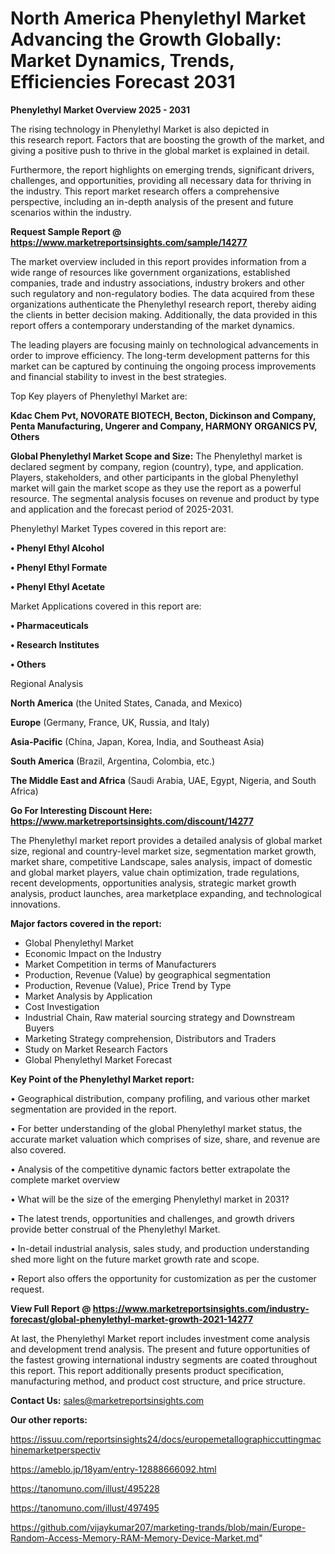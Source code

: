 # North America Phenylethyl Market Advancing the Growth Globally: Market Dynamics, Trends, Efficiencies Forecast 2031

<Strong> Phenylethyl Market Overview 2025 - 2031</strong>

The rising technology in Phenylethyl Market is also depicted in this research report. Factors that are boosting the growth of the market, and giving a positive push to thrive in the global market is explained in detail.

Furthermore, the report highlights on emerging trends, significant drivers, challenges, and opportunities, providing all necessary data for thriving in the industry. This report market research offers a comprehensive perspective, including an in-depth analysis of the present and future scenarios within the industry.

<strong>Request Sample Report @ <a href=https://www.marketreportsinsights.com/sample/14277>https://www.marketreportsinsights.com/sample/14277</a></strong>

The market overview included in this report provides information from a wide range of resources like government organizations, established companies, trade and industry associations, industry brokers and other such regulatory and non-regulatory bodies. The data acquired from these organizations authenticate the Phenylethyl research report, thereby aiding the clients in better decision making. Additionally, the data provided in this report offers a contemporary understanding of the market dynamics.

The leading players are focusing mainly on technological advancements in order to improve efficiency. The long-term development patterns for this market can be captured by continuing the ongoing process improvements and financial stability to invest in the best strategies.

Top Key players of Phenylethyl Market are:

<strong>Kdac Chem Pvt, NOVORATE BIOTECH, Becton, Dickinson and Company, Penta Manufacturing, Ungerer and Company, HARMONY ORGANICS PV, Others</strong>

<strong><b>Global Phenylethyl Market Scope and Size:</b></strong>
The Phenylethyl market is declared segment by company, region (country), type, and application. Players, stakeholders, and other participants in the global Phenylethyl market will gain the market scope as they use the report as a powerful resource. The segmental analysis focuses on revenue and product by type and application and the forecast period of 2025-2031.

Phenylethyl Market Types covered in this report are:

<strong>• Phenyl Ethyl Alcohol

• Phenyl Ethyl Formate

• Phenyl Ethyl Acetate</strong>

Market Applications covered in this report are:

<strong>• Pharmaceuticals

• Research Institutes

• Others</strong> 

Regional Analysis

<strong>North America</strong> (the United States, Canada, and Mexico)

<strong>Europe</strong> (Germany, France, UK, Russia, and Italy)

<strong>Asia-Pacific</strong> (China, Japan, Korea, India, and Southeast Asia)

<strong>South America</strong> (Brazil, Argentina, Colombia, etc.)

<strong>The Middle East and Africa</strong> (Saudi Arabia, UAE, Egypt, Nigeria, and South Africa)

<strong>Go For Interesting Discount Here: <a href=https://www.marketreportsinsights.com/discount/14277>https://www.marketreportsinsights.com/discount/14277</a></strong>

The Phenylethyl market report provides a detailed analysis of global market size, regional and country-level market size, segmentation market growth, market share, competitive Landscape, sales analysis, impact of domestic and global market players, value chain optimization, trade regulations, recent developments, opportunities analysis, strategic market growth analysis, product launches, area marketplace expanding, and technological innovations.

<strong><b>Major factors covered in the report:</b></strong>
<ul>
  <li>Global Phenylethyl Market </li>
  <li>Economic Impact on the Industry</li>
  <li>Market Competition in terms of Manufacturers</li>
  <li>Production, Revenue (Value) by geographical segmentation</li>
  <li>Production, Revenue (Value), Price Trend by Type</li>
  <li>Market Analysis by Application</li>
  <li>Cost Investigation</li>
  <li>Industrial Chain, Raw material sourcing strategy and Downstream Buyers</li>
  <li>Marketing Strategy comprehension, Distributors and Traders</li>
  <li>Study on Market Research Factors</li>
  <li>Global Phenylethyl Market Forecast</li>
</ul>

<strong><b>Key Point of the Phenylethyl Market report:</b></strong>

• Geographical distribution, company profiling, and various other market segmentation are provided in the report.

• For better understanding of the global Phenylethyl market status, the accurate market valuation which comprises of size, share, and revenue are also covered.

• Analysis of the competitive dynamic factors better extrapolate the complete market overview

• What will be the size of the emerging Phenylethyl market in 2031?

• The latest trends, opportunities and challenges, and growth drivers provide better construal of the Phenylethyl Market.

• In-detail industrial analysis, sales study, and production understanding shed more light on the future market growth rate and scope.

• Report also offers the opportunity for customization as per the customer request.

<strong><b>View Full Report @ <a href=https://www.marketreportsinsights.com/industry-forecast/global-phenylethyl-market-growth-2021-14277>https://www.marketreportsinsights.com/industry-forecast/global-phenylethyl-market-growth-2021-14277</a></b></strong>


At last, the Phenylethyl Market report includes investment come analysis and development trend analysis. The present and future opportunities of the fastest growing international industry segments are coated throughout this report. This report additionally presents product specification, manufacturing method, and product cost structure, and price structure.

<strong>Contact Us:</strong>
sales@marketreportsinsights.com

<strong>Our other reports:</strong>

<a href=https://issuu.com/reportsinsights24/docs/europemetallographiccuttingmachinemarketperspectiv>https://issuu.com/reportsinsights24/docs/europemetallographiccuttingmachinemarketperspectiv</a>

<a href=https://ameblo.jp/18yam/entry-12888666092.html>https://ameblo.jp/18yam/entry-12888666092.html</a>

<a href=https://tanomuno.com/illust/495228>https://tanomuno.com/illust/495228</a>

<a href=https://tanomuno.com/illust/497495>https://tanomuno.com/illust/497495</a>

<a href=https://github.com/vijaykumar207/marketing-trands/blob/main/Europe-Random-Access-Memory-RAM-Memory-Device-Market.md>https://github.com/vijaykumar207/marketing-trands/blob/main/Europe-Random-Access-Memory-RAM-Memory-Device-Market.md</a>"
